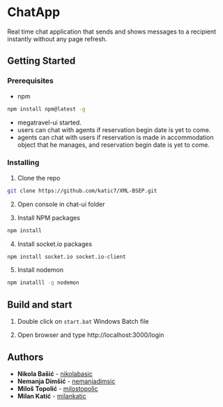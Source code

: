 # ChatApp

Real time chat application that sends and shows messages to a recipient instantly without any page refresh. 

## Getting Started

### Prerequisites

* npm
```sh
npm install npm@latest -g
```

* megatravel-ui started.
* users can chat with agents if reservation begin date is yet to come.
* agents can chat with users if reservation is made in accommodation object that he manages,
and reservation begin date is yet to come.

### Installing

1. Clone the repo
```sh
git clone https://github.com/katic7/XML-BSEP.git
```
2. Open console in chat-ui folder

3. Install NPM packages
```sh
npm install
```
4. Install socket.io packages
```sh
npm install socket.io socket.io-client
```
5. Install nodemon
```sh
npm inatalll -g nodemon
```

## Build and start

1. Double click on `start.bat` Windows Batch file

2. Open browser and type http://localhost:3000/login

## Authors

* **Nikola Bašić** -  [nikolabasic](https://github.com/basicnikola)
* **Nemanja Dimšić** -  [nemanjadimsic](https://github.com/nemanjadimsic)
* **Miloš Topolić** -  [milostopolic](https://github.com/milostopolic)
* **Milan Katić** -  [milankatic](https://github.com/katic7)
